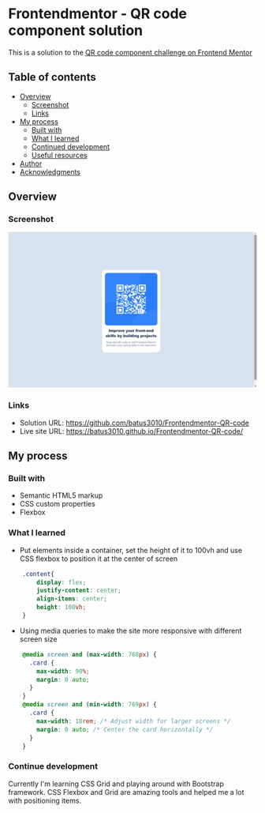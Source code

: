 # Frontendmentor - QR code component solution

This is a solution to the [QR code component challenge on Frontend Mentor](https://www.frontendmentor.io/challenges/qr-code-component-iux_sIO_H)

## Table of contents

- [Overview](#overview)
  - [Screenshot](#screenshot)
  - [Links](#links)
- [My process](#my-process)
  - [Built with](#built-with)
  - [What I learned](#what-i-learned)
  - [Continued development](#continued-development)
  - [Useful resources](#useful-resources)
- [Author](#author)
- [Acknowledgments](#acknowledgments)

## Overview

### Screenshot

![](./design/screenshot.png)

### Links
- Solution URL: https://github.com/batus3010/Frontendmentor-QR-code
- Live site URL: https://batus3010.github.io/Frontendmentor-QR-code/

## My process 

### Built with 
- Semantic HTML5 markup 
- CSS custom properties 
- Flexbox

### What I learned 

- Put elements inside a container, set the height of it to 100vh and use CSS flexbox to position it at the center of screen 
```css
    .content{
        display: flex;
        justify-content: center;
        align-items: center;
        height: 100vh;
    }
```
- Using media queries to make the site more responsive with different screen size
```css
    @media screen and (max-width: 768px) {
      .card {
        max-width: 90%; 
        margin: 0 auto; 
      }
    }
    @media screen and (min-width: 769px) {
      .card {
        max-width: 18rem; /* Adjust width for larger screens */
        margin: 0 auto; /* Center the card horizontally */
      }
    }
```

### Continue development

Currently I'm learning CSS Grid and playing around with Bootstrap framework. CSS Flexbox and Grid are amazing tools and helped me a lot with positioning items.
